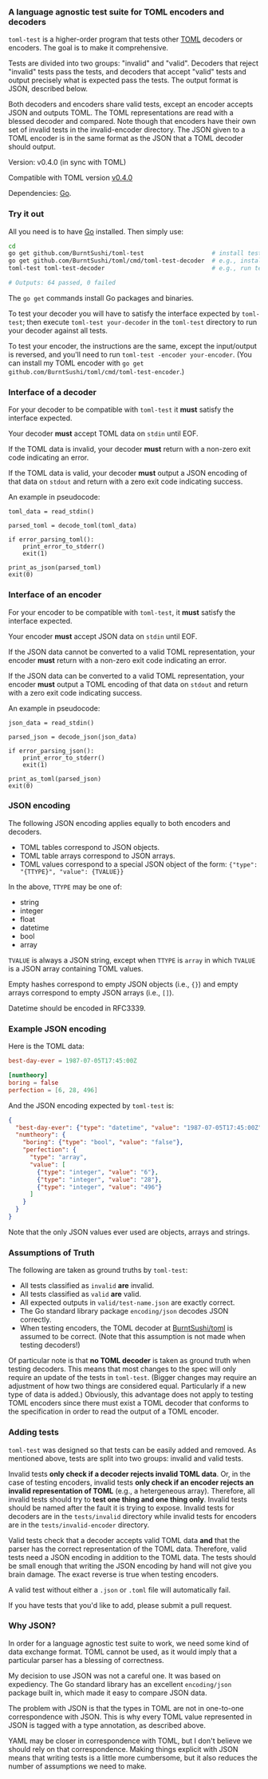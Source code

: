 ### A language agnostic test suite for TOML encoders and decoders
`toml-test` is a higher-order program that tests other [TOML][t] decoders or
encoders. The goal is to make it comprehensive.

Tests are divided into two groups: "invalid" and "valid". Decoders that reject
"invalid" tests pass the tests, and decoders that accept "valid" tests and
output precisely what is expected pass the tests. The output format is JSON,
described below.

Both decoders and encoders share valid tests, except an encoder accepts JSON 
and outputs TOML. The TOML representations are read with a blessed decoder and 
compared. Note though that encoders have their own set of invalid tests in the 
invalid-encoder directory. The JSON given to a TOML encoder is in the same 
format as the JSON that a TOML decoder should output.

Version: v0.4.0 (in sync with TOML)

Compatible with TOML version
[v0.4.0](https://github.com/toml-lang/toml/blob/v0.4.0/versions/en/toml-v0.4.0.md)

Dependencies: [Go](http://golang.org).

[t]: https://toml.io

### Try it out
All you need is to have [Go](http://golang.org) installed. Then simply use:

```bash
cd
go get github.com/BurntSushi/toml-test                   # install test suite
go get github.com/BurntSushi/toml/cmd/toml-test-decoder  # e.g., install my parser
toml-test toml-test-decoder                              # e.g., run tests on my parser

# Outputs: 64 passed, 0 failed
```

The `go get` commands install Go packages and binaries.

To test your decoder you will have to satisfy the interface expected by
`toml-test`; then execute `toml-test your-decoder` in the `toml-test` directory
to run your decoder against all tests.

To test your encoder, the instructions are the same, except the input/output
is reversed, and you'll need to run `toml-test -encoder your-encoder`.
(You can install my TOML encoder with `go get
github.com/BurntSushi/toml/cmd/toml-test-encoder`.)

### Interface of a decoder
For your decoder to be compatible with `toml-test` it **must** satisfy the
interface expected.

Your decoder **must** accept TOML data on `stdin` until EOF.

If the TOML data is invalid, your decoder **must** return with a non-zero exit
code indicating an error.

If the TOML data is valid, your decoder **must** output a JSON encoding of that 
data on `stdout` and return with a zero exit code indicating success.

An example in pseudocode:

    toml_data = read_stdin()

    parsed_toml = decode_toml(toml_data)

    if error_parsing_toml():
        print_error_to_stderr()
        exit(1)

    print_as_json(parsed_toml)
    exit(0)

### Interface of an encoder
For your encoder to be compatible with `toml-test`, it **must** satisfy the 
interface expected.

Your encoder **must** accept JSON data on `stdin` until EOF.

If the JSON data cannot be converted to a valid TOML representation, your
encoder **must** return with a non-zero exit code indicating an error.

If the JSON data can be converted to a valid TOML representation, your encoder
**must** output a TOML encoding of that data on `stdout` and return with a zero
exit code indicating success.

An example in pseudocode:

    json_data = read_stdin()

    parsed_json = decode_json(json_data)

    if error_parsing_json():
        print_error_to_stderr()
        exit(1)

    print_as_toml(parsed_json)
    exit(0)

### JSON encoding
The following JSON encoding applies equally to both encoders and decoders.

- TOML tables correspond to JSON objects.
- TOML table arrays correspond to JSON arrays.
- TOML values correspond to a special JSON object of the form:
  `{"type": "{TTYPE}", "value": {TVALUE}}`

In the above, `TTYPE` may be one of:

- string
- integer
- float
- datetime
- bool
- array

`TVALUE` is always a JSON string, except when `TTYPE` is `array` in which
`TVALUE` is a JSON array containing TOML values.

Empty hashes correspond to empty JSON objects (i.e., `{}`) and empty arrays
correspond to empty JSON arrays (i.e., `[]`).

Datetime should be encoded in RFC3339.

### Example JSON encoding
Here is the TOML data:

```toml
best-day-ever = 1987-07-05T17:45:00Z

[numtheory]
boring = false
perfection = [6, 28, 496]
```

And the JSON encoding expected by `toml-test` is:

```json
{
  "best-day-ever": {"type": "datetime", "value": "1987-07-05T17:45:00Z"},
  "numtheory": {
    "boring": {"type": "bool", "value": "false"},
    "perfection": {
      "type": "array",
      "value": [
        {"type": "integer", "value": "6"},
        {"type": "integer", "value": "28"},
        {"type": "integer", "value": "496"}
      ]
    }
  }
}
```

Note that the only JSON values ever used are objects, arrays and strings.

### Assumptions of Truth
The following are taken as ground truths by `toml-test`:

- All tests classified as `invalid` **are** invalid.
- All tests classified as `valid` **are** valid.
- All expected outputs in `valid/test-name.json` are exactly correct.
- The Go standard library package `encoding/json` decodes JSON correctly.
- When testing encoders, the TOML decoder at
  [BurntSushi/toml](https://github.com/BurntSushi/toml) is assumed to be 
  correct. (Note that this assumption is not made when testing decoders!)

Of particular note is that **no TOML decoder** is taken as ground truth when
testing decoders. This means that most changes to the spec will only require an
update of the tests in `toml-test`. (Bigger changes may require an adjustment of
how two things are considered equal. Particularly if a new type of data is
added.) Obviously, this advantage does not apply to testing TOML encoders since
there must exist a TOML decoder that conforms to the specification in order to
read the output of a TOML encoder.

### Adding tests
`toml-test` was designed so that tests can be easily added and removed. As
mentioned above, tests are split into two groups: invalid and valid tests. 

Invalid tests **only check if a decoder rejects invalid TOML data**. Or, in the
case of testing encoders, invalid tests **only check if an encoder rejects an
invalid representation of TOML** (e.g., a hetergeneous array). Therefore, all
invalid tests should try to **test one thing and one thing only**. Invalid tests
should be named after the fault it is trying to expose. Invalid tests for
decoders are in the `tests/invalid` directory while invalid tests for encoders
are in the `tests/invalid-encoder` directory.

Valid tests check that a decoder accepts valid TOML data **and** that the parser
has the correct representation of the TOML data. Therefore, valid tests need a
JSON encoding in addition to the TOML data. The tests should be small enough
that writing the JSON encoding by hand will not give you brain damage. The exact
reverse is true when testing encoders.

A valid test without either a `.json` or `.toml` file will automatically fail.

If you have tests that you'd like to add, please submit a pull request.

### Why JSON?
In order for a language agnostic test suite to work, we need some kind of data
exchange format. TOML cannot be used, as it would imply that a particular parser
has a blessing of correctness.

My decision to use JSON was not a careful one. It was based on expediency. The
Go standard library has an excellent `encoding/json` package built in, which
made it easy to compare JSON data.

The problem with JSON is that the types in TOML are not in one-to-one
correspondence with JSON. This is why every TOML value represented in JSON is
tagged with a type annotation, as described above.

YAML may be closer in correspondence with TOML, but I don't believe we should
rely on that correspondence. Making things explicit with JSON means that writing
tests is a little more cumbersome, but it also reduces the number of assumptions
we need to make.
